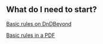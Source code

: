## What do I need to start?


[Basic rules on DnDBeyond](https://www.dndbeyond.com/sources/basic-rules/introduction)

[Basic rules in a PDF](https://dnd.wizards.com/articles/features/basicrules)